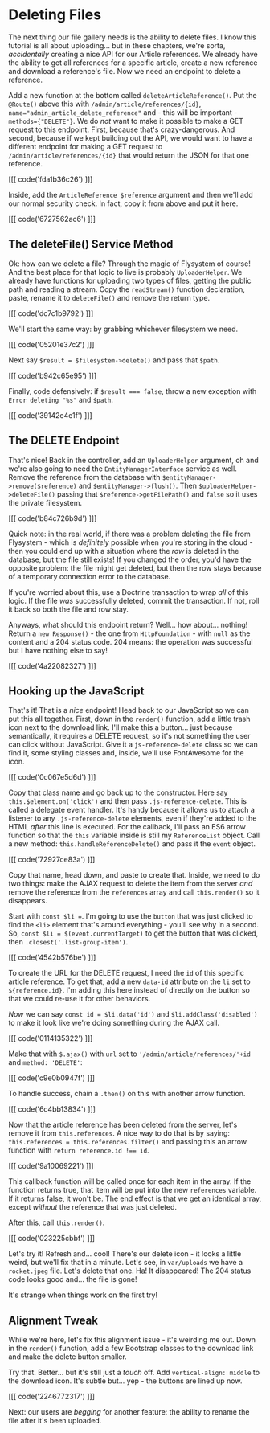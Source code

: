 # Deleting Files

The next thing our file gallery needs is the ability to delete files. I know
this tutorial is all about uploading... but in these chapters, we're sorta,
*accidentally* creating a nice API for our Article references. We already have
the ability to get all references for a specific article, create a new
reference and download a reference's file. Now we need an endpoint to delete
a reference.

Add a new function at the bottom called `deleteArticleReference()`. Put the
`@Route()` above this with `/admin/article/references/{id}`,
`name="admin_article_delete_reference"` and - this will be important -
`methods={"DELETE"}`. We do *not* want to make it possible to make a GET request
to this endpoint. First, because that's crazy-dangerous. And second, because if
we kept building out the API, we would want to have a different endpoint for
making a GET request to `/admin/article/references/{id}` that would return the
JSON for that one reference.

[[[ code('fda1b36c26') ]]]

Inside, add the `ArticleReference $reference` argument and then we'll add our
normal security check. In fact, copy it from above and put it here.

[[[ code('6727562ac6') ]]]

## The deleteFile() Service Method

Ok: how can we delete a file? Through the magic of Flysystem of course! And the
best place for that logic to live is probably `UploaderHelper`. We already have
functions for uploading two types of files, getting the public path and reading
a stream. Copy the `readStream()` function declaration, paste, rename it to
`deleteFile()` and remove the return type.

[[[ code('dc7c1b9792') ]]]

We'll start the same way: by grabbing whichever filesystem we need. 

[[[ code('05201e37c2') ]]]

Next say `$result = $filesystem->delete()` and pass that `$path`. 

[[[ code('b942c65e95') ]]]

Finally, code defensively: if `$result === false`, throw a new exception 
with `Error deleting "%s"` and `$path`.

[[[ code('39142e4e1f') ]]]

## The DELETE Endpoint

That's nice! Back in the controller, add an `UploaderHelper` argument, oh and
we're also going to need the `EntityManagerInterface` service as well. Remove
the reference from the database with `$entityManager->remove($reference)` and
`$entityManager->flush()`. Then `$uploaderHelper->deleteFile()` passing that
`$reference->getFilePath()` and `false` so it uses the private filesystem.

[[[ code('b84c726b9d') ]]]

Quick note: in the real world, if there was a problem deleting the file from
Flysystem - which is *definitely* possible when you're storing in the cloud - then
you could end up with a situation where the *row* is deleted in the database, but
the file still exists! If you changed the order, you'd have the opposite problem:
the file might get deleted, but then the row stays because of a temporary connection
error to the database.

If you're worried about this, use a Doctrine transaction to wrap *all* of this
logic. If the file *was* successfully deleted, commit the transaction. If not,
roll it back so both the file and row stay.

Anyways, what should this endpoint return? Well... how about... nothing! Return
a `new Response()` - the one from `HttpFoundation` - with `null` as the content
and a 204 status code. 204 means: the operation was successful but I have nothing
else to say!

[[[ code('4a22082327') ]]]

## Hooking up the JavaScript

That's it! That is a *nice* endpoint! Head back to our JavaScript so we can put
this all together. First, down in the `render()` function, add a little trash
icon next to the download link. I'll make this a button... just because semantically,
it requires a DELETE request, so it's not something the user can click without
JavaScript. Give it a `js-reference-delete` class so we can find it, some styling
classes and, inside, we'll use FontAwesome for the icon.

[[[ code('0c067e5d6d') ]]]

Copy that class name and go back up to the constructor. Here say
`this.$element.on('click')` and then pass `.js-reference-delete`. This is called
a delegate event handler. It's handy because it allows us to attach a listener to
any `.js-reference-delete` elements, even if they're added to the HTML *after*
this line is executed. For the callback, I'll pass an ES6 arrow function so that
the `this` variable inside is still my `ReferenceList` object. Call a new method:
`this.handleReferenceDelete()` and pass it the `event` object.

[[[ code('72927ce83a') ]]]

Copy that name, head down, and paste to create that. Inside, we need to do two
things: make the AJAX request to delete the item from the server *and* remove the
reference from the `references` array and call `this.render()` so it disappears.

Start with `const $li =`. I'm going to use the `button` that was just clicked to
find the `<li>` element that's around everything - you'll see why in a second. So,
`const $li = $(event.currentTarget)` to get the button that was clicked, then
`.closest('.list-group-item')`.

[[[ code('4542b576be') ]]]

To create the URL for the DELETE request, I need the `id` of this specific
article reference. To get that, add a new `data-id` attribute on the `li` set
to `${reference.id}`. I'm adding this here instead of directly on the button so
that we could re-use it for other behaviors.

*Now* we can say `const id = $li.data('id')` and `$li.addClass('disabled')` to make
it look like we're doing something during the AJAX call. 

[[[ code('0114135322') ]]]

Make that with `$.ajax()` with `url` set to `'/admin/article/references/'+id` 
and `method: 'DELETE'`:

[[[ code('c9e0b0947f') ]]]

To handle success, chain a `.then()` on this with another arrow function.

[[[ code('6c4bb13834') ]]]

Now that the article reference has been deleted from the server, let's remove
it from `this.references`. A nice way to do that is by saying:
`this.references = this.references.filter()` and passing this an arrow function
with `return reference.id !== id`.

[[[ code('9a10069221') ]]]

This callback function will be called once for each item in the array. If the
function returns true, that item will be put into the new `references` variable.
If it returns false, it won't be. The end effect is that we get an identical array,
except *without* the reference that was just deleted.

After this, call `this.render()`.

[[[ code('023225cbbf') ]]]

Let's try it! Refresh and... cool! There's our delete icon - it looks a little weird,
but we'll fix that in a minute. Let's see, in `var/uploads` we have a `rocket.jpeg`
file. Let's delete that one. Ha! It disappeared! The 204 status code looks good and...
the file is gone!

It's strange when things work on the first try!

## Alignment Tweak

While we're here, let's fix this alignment issue - it's weirding me out. Down in
the `render()` function, add a few Bootstrap classes to the download link and
make the delete button smaller.

Try that. Better... but it's still just a *touch* off. Add `vertical-align: middle`
to the download icon. It's subtle but... yep - the buttons are lined up now.

[[[ code('2246772317') ]]]

Next: our users are *begging* for another feature: the ability to rename the file
after it's been uploaded.
